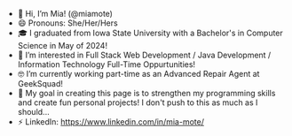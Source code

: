 - 👋 Hi, I’m Mia! (@miamote)
- 😄 Pronouns: She/Her/Hers
- 🎓 I graduated from Iowa State University with a Bachelor's in Computer Science in May of 2024!
- 👀 I’m interested in Full Stack Web Development / Java Development / Information Technology Full-Time Oppurtunities!
- 🤓 I’m currently working part-time as an Advanced Repair Agent at GeekSquad!
- 🤖 My goal in creating this page is to strengthen my programming skills and create fun personal projects! I don't push to this as much as I should...
- ⚡ LinkedIn: https://www.linkedin.com/in/mia-mote/
<!--- 💫 I am working on creating a full stack web application to do... something!
--->

<!---
miamote/miamote is a ✨ special ✨ repository because its `README.md` (this file) appears on your GitHub profile.
You can click the Preview link to take a look at your changes.
--->
